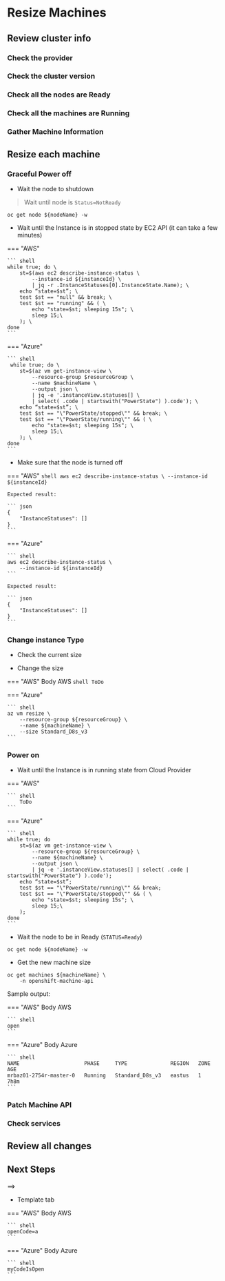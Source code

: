 # Resize Machines

## Review cluster info

### Check the provider

### Check the cluster version

### Check all the nodes are Ready

### Check all the machines are Running

### Gather Machine Information

## Resize each machine

### Graceful Power off

- Wait the node to shutdown

> Wait until node is `Status=NotReady`

```
oc get node ${nodeName} -w
```

- Wait until the Instance is in stopped state by EC2 API (it can take a few minutes)

=== "AWS"

    ``` shell
    while true; do \
        st=$(aws ec2 describe-instance-status \
            --instance-id ${instanceId} \
            | jq -r .InstanceStatuses[0].InstanceState.Name); \
        echo “state=$st”; \
        test $st == "null" && break; \
        test $st == "running" && ( \
            echo "state=$st; sleeping 15s"; \
            sleep 15;\
        ); \
    done
    ```

=== "Azure"

    ``` shell
     while true; do \
        st=$(az vm get-instance-view \
            --resource-group $resourceGroup \
            --name $machineName \
            --output json \
            | jq -e '.instanceView.statuses[] \
            | select( .code | startswith("PowerState") ).code'); \
        echo “state=$st”; \
        test $st == "\"PowerState/stopped\"" && break; \
        test $st == "\"PowerState/running\"" && ( \
            echo "state=$st; sleeping 15s"; \
            sleep 15;\
        ); \
    done
    ```


- Make sure that the node is turned off

=== "AWS"
    ``` shell
    aws ec2 describe-instance-status \
        --instance-id ${instanceId}
    ```
    
    Expected result: 
    
    ``` json
    {
        "InstanceStatuses": []
    }
    ```

=== "Azure"

    ``` shell
    aws ec2 describe-instance-status \
        --instance-id ${instanceId}
    ```
    
    Expected result: 
    
    ``` json
    {
        "InstanceStatuses": []
    }
    ```

### Change instance Type

- Check the current size


- Change the size

=== "AWS"
    Body AWS
    ``` shell
    ToDo
    ```

=== "Azure"
    
    ``` shell
    az vm resize \
        --resource-group ${resourceGroup} \
        --name ${machineName} \
        --size Standard_D8s_v3
    ```

### Power on

- Wait until the Instance is in running state from Cloud Provider

=== "AWS"

    ``` shell
        ToDo
    ```

=== "Azure"

    ``` shell
    while true; do
        st=$(az vm get-instance-view \
            --resource-group ${resourceGroup} \
            --name ${machineName} \
            --output json \
            | jq -e '.instanceView.statuses[] | select( .code | startswith("PowerState") ).code');
        echo “state=$st”;
        test $st == "\"PowerState/running\"" && break;
        test $st == "\"PowerState/stopped\"" && ( \
            echo "state=$st; sleeping 15s"; \
            sleep 15;\
        );
    done
    ```

- Wait the node to be in Ready (`STATUS=Ready`)

``` shell
oc get node ${nodeName} -w
```

- Get the new machine size

``` shell
oc get machines ${machineName} \
    -n openshift-machine-api
```
Sample output:

=== "AWS"
    Body AWS

    ``` shell
    open
    ```

=== "Azure"
    Body Azure
    
    ``` shell
    NAME                     PHASE     TYPE              REGION   ZONE   AGE
    mrbaz01-2754r-master-0   Running   Standard_D8s_v3   eastus   1      7h8m
    ```

### Patch Machine API

### Check services

##  Review all changes

## Next Steps

==> 


- Template tab


=== "AWS"
    Body AWS

    ``` shell
    openCode=a
    ```

=== "Azure"
    Body Azure
    
    ``` shell
    myCodeIsOpen
    ```